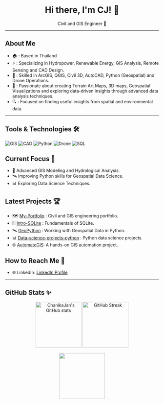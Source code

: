 
<h1 align="center">Hi there, I'm CJ! 👋</h1>

<p align="center">
   Civil and GIS Engineer 👷
</p>

---

##  About Me 
- 🏠 : Based in Thailand
- ⚡ : Specializing in Hydropower, Renewable Energy, GIS Analysis, Remote Sensing and CAD Design.
- 🔨 : Skilled in ArcGIS, QGIS, Civil 3D, AutoCAD, Python (Geospatial) and Drone Operations.
- 🎨 : Passionate about creating Terrain Art Maps, 3D maps, Geospatial Visualizations and exploring data-driven insights through advanced data analysis techniques.
- 🔍 : Focused on finding useful insights from spatial and environmental data.

---
## Tools & Technologies 🛠️ 
![GIS](https://img.shields.io/badge/GIS-ArcGIS%20%7C%20QGIS-blue?style=flat&logo=google-earth)
![CAD](https://img.shields.io/badge/CAD-AutoCAD%20%7C%20Civil%203D-red?style=flat&logo=autodesk)
![Python](https://img.shields.io/badge/Python-Geospatial%20Analysis-yellow?style=flat&logo=python)
![Drone](https://img.shields.io/badge/Drone-Photogrammetry-green?style=flat&logo=dji)
![SQL](https://img.shields.io/badge/SQL-Data%20Analysis-lightgrey?style=flat&logo=postgresql)

##  Current Focus 🚀 
- 🌊 Advanced GIS Modeling and Hydrological Analysis.
- 🛰️ Improving Python skills for Geospatial Data Science.
- 📊 Exploring Data Science Techniques. 

## Latest Projects 🏆
- 🗺️ [My-Portfolio](https://github.com/ChanikaJan/CJ_Civil-Gis-Portfolio) : Civil and GIS engineering portfolio.
- 🗄️ [Intro-SQLite](https://github.com/ChanikaJan/Intro-SQLite) : Fundamentals of SQLite. 
- 🛰️ [GeoPython](https://github.com/ChanikaJan/GeoPython) : Working with Geospatial Data in Python.
- 📊 [Data-science-projects-python](https://github.com/ChanikaJan/data-science-projects-python) : Python data science projects.
-  🌐 [AutomateGIS](https://github.com/ChanikaJan/AutomateGIS): A hands-on GIS automation project.

## How to Reach Me 📨
- 🌐 LinkedIn: [LinkedIn Profile](https://linkedin.com/in/chanika-janlueng)


---
## GitHub Stats ✨ 

<p align="center">
  <img src="https://github-readme-stats.vercel.app/api?username=ChanikaJan&show_icons=true&theme=radical" alt="ChanikaJan's GitHub stats" height="150" />
  <img src="https://github-readme-streak-stats.herokuapp.com/?user=ChanikaJan&theme=radical" alt="GitHub Streak" height="150"/>
</p>

<p align="center">
  <img src="https://github-readme-stats.vercel.app/api/top-langs/?username=ChanikaJan&layout=compact&theme=radical" height="150"/>
</p>
